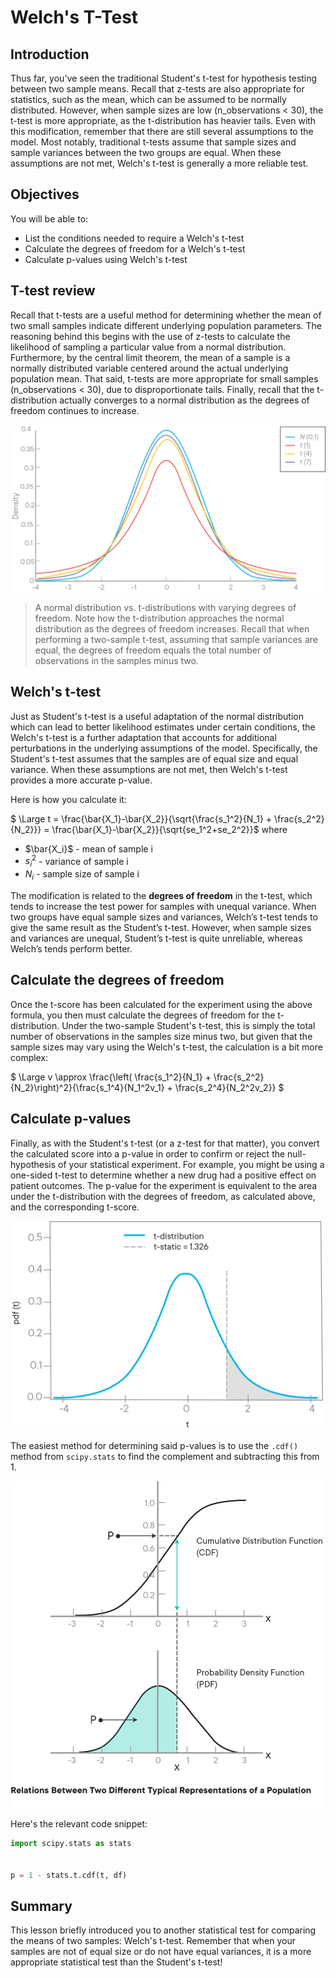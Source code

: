 
# Welch's T-Test

## Introduction 

Thus far, you've seen the traditional Student's t-test for hypothesis testing between two sample means. Recall that z-tests are also appropriate for statistics, such as the mean, which can be assumed to be normally distributed. However, when sample sizes are low (n_observations < 30), the t-test is more appropriate, as the t-distribution has heavier tails. Even with this modification, remember that there are still several assumptions to the model. Most notably, traditional t-tests assume that sample sizes and sample variances between the two groups are equal. When these assumptions are not met, Welch's t-test is generally a more reliable test.

## Objectives
You will be able to: 

- List the conditions needed to require a Welch's t-test 
- Calculate the degrees of freedom for a Welch's t-test 
- Calculate p-values using Welch's  t-test 

## T-test review

Recall that t-tests are a useful method for determining whether the mean of two small samples indicate different underlying population parameters. The reasoning behind this begins with the use of z-tests to calculate the likelihood of sampling a particular value from a normal distribution. Furthermore, by the central limit theorem, the mean of a sample is a normally distributed variable centered around the actual underlying population mean. That said, t-tests are more appropriate for small samples (n_observations < 30), due to disproportionate tails. Finally, recall that the t-distribution actually converges to a normal distribution as the degrees of freedom continues to increase.  

<img src="images/new_t_vs_norm_dist.png">

> A normal distribution vs. t-distributions with varying degrees of freedom. Note how the t-distribution approaches the normal distribution as the degrees of freedom increases. Recall that when performing a two-sample t-test, assuming that sample variances are equal, the degrees of freedom equals the total number of observations in the samples minus two.

## Welch's t-test

Just as Student's t-test is a useful adaptation of the normal distribution which can lead to better likelihood estimates under certain conditions, the Welch's t-test is a further adaptation that accounts for additional perturbations in the underlying assumptions of the model. Specifically, the Student's t-test assumes that the samples are of equal size and equal variance. When these assumptions are not met, then Welch's t-test provides a more accurate p-value.

Here is how you calculate it: 


 $ \Large t = \frac{\bar{X_1}-\bar{X_2}}{\sqrt{\frac{s_1^2}{N_1} + \frac{s_2^2}{N_2}}} = \frac{\bar{X_1}-\bar{X_2}}{\sqrt{se_1^2+se_2^2}}$
where  

* $\bar{X_i}$ - mean of sample i
* $s_i^2$ - variance of sample i
* $N_i$ - sample size of sample i  

The modification is related to the **degrees of freedom** in the t-test, which tends to increase the test power for samples with unequal variance. When two groups have equal sample sizes and variances, Welch’s t-test tends to give the same result as the Student’s t-test. However, when sample sizes and variances are unequal, Student’s t-test is quite unreliable, whereas Welch’s tends perform better.

## Calculate the degrees of freedom

Once the t-score has been calculated for the experiment using the above formula, you then must calculate the degrees of freedom for the t-distribution. Under the two-sample Student's t-test, this is simply the total number of observations in the samples size minus two, but given that the sample sizes may vary using the Welch's t-test, the calculation is a bit more complex:  

$ \Large v \approx \frac{\left( \frac{s_1^2}{N_1} + \frac{s_2^2}{N_2}\right)^2}{\frac{s_1^4}{N_1^2v_1} + \frac{s_2^4}{N_2^2v_2}} $

## Calculate p-values  

Finally, as with the Student's t-test (or a z-test for that matter), you convert the calculated score into a p-value in order to confirm or reject the null-hypothesis of your statistical experiment. For example, you might be using a one-sided t-test to determine whether a new drug had a positive effect on patient outcomes. The p-value for the experiment is equivalent to the area under the t-distribution with the degrees of freedom, as calculated above, and the corresponding t-score.

<img src="images/new_AUC.png" width="500">

The easiest method for determining said p-values is to use the `.cdf()` method from `scipy.stats` to find the complement and subtracting this from 1.

<img src="images/new_CdfAndPdf.png" width="500">

Here's the relevant code snippet:

```python
import scipy.stats as stats


p = 1 - stats.t.cdf(t, df)
```

## Summary

This lesson briefly introduced you to another statistical test for comparing the means of two samples: Welch's t-test. Remember that when your samples are not of equal size or do not have equal variances, it is a more appropriate statistical test than the Student's t-test!
